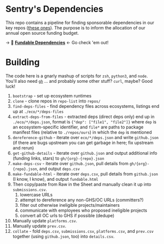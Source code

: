 # Sentry's Dependencies

This repo contains a pipeline for finding sponsorable dependencies in our key
repos ([these ones](https://open.sentry.io/structure/)). The purpose is to
inform the allocation of our annual open source funding budget.

&rarr; 💸 [**Fundable
  Dependencies**](https://raw.githack.com/getsentry/deps/main/fundable.html)
&larr; Go check 'em out!


# Building

The code here is a gnarly mashup of scripts for `zsh`, `python3`, and `node`.
You'll also need [`gh`](https://cli.github.com/) ... and probably some other
stuff? `curl`, maybe? Good luck!

1. `bootstrap` - set up ecosystem runtimes
1. `clone` - clone repos in `repo-list` into `repos/`
1. `find-deps-files` - find dependency files across ecosystems, listings end up
   at `./eco/*/deps-files`
1. `extract-deps-from-files` - extracted deps (direct deps only) end up in
   `./eco/*/deps.json`, format is `{"dep": ["file1", "file2"]}` where `dep` is
an ecosystem-specific identifier, and `file*` are paths to package manifest
files (relative to `./repos/ours`) in which the `dep` is mentioned
1. `dereference-github` - iterate over `eco/*/deps.json` and write
   `github.json` (if there are bugs upstream you can get garbage in here; fix
upstream and rerun)
1. `get-github-details` - iterate over `github.json` and output additional info
   (funding links, stars) to `gh/{org}-{repo}.json`
1. `make-deps-csv` - iterate over `github.json`, pull details from
   `gh/{org}-{repo}.json`, and output `deps.csv`
1. `make-fundable-html` - iterate over `deps.csv`, pull details from
   `github.json` (I know, I know), and output `fundable.html`
1. Then copy/paste from Raw in the Sheet and manually clean it up into
   `submissions.csv`.
    1. lowercase URLs
    1. attempt to dereference any non-GHS/OC URLs (committers?)
    1. filter out otherwise ineligible projects/maintainers
    1. communicate with employees who proposed ineligible projects
    1. convert all OC urls to GHS if possible (dedupe)
1. Manually update `platforms.csv`.
1. Manually update `prev.csv`.
1. `collate` - fold `deps.csv`, `submissions.csv`, `platforms.csv`, and
   `prev.csv` together (using `github.json`, too) into `details.csv`.
